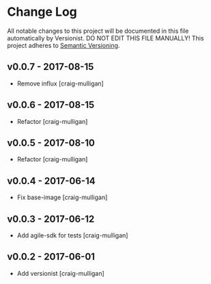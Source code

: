 # Change Log

All notable changes to this project will be documented in this file
automatically by Versionist. DO NOT EDIT THIS FILE MANUALLY!
This project adheres to [Semantic Versioning](http://semver.org/).

## v0.0.7 - 2017-08-15

* Remove influx [craig-mulligan]

## v0.0.6 - 2017-08-15

* Refactor [craig-mulligan]

## v0.0.5 - 2017-08-10

* Refactor [craig-mulligan]

## v0.0.4 - 2017-06-14

* Fix base-image [craig-mulligan]

## v0.0.3 - 2017-06-12

* Add agile-sdk for tests [craig-mulligan]

## v0.0.2 - 2017-06-01

* Add versionist [craig-mulligan]
